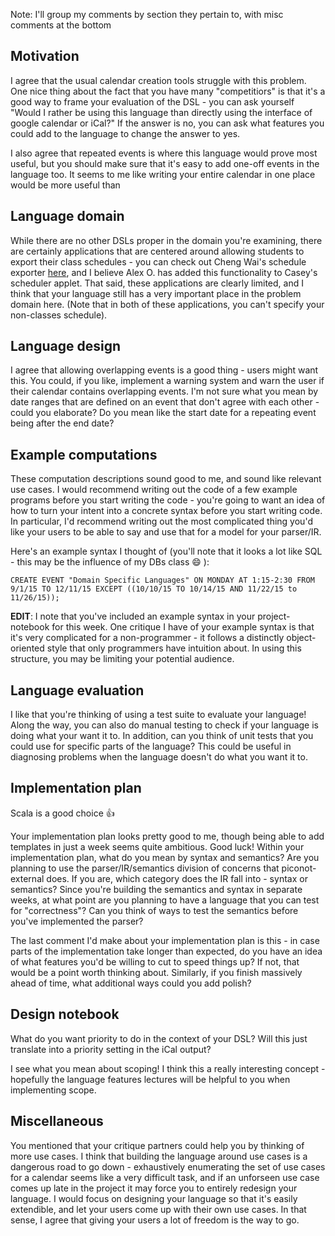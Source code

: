 Note: I'll group my comments by section they pertain to, with misc comments at the bottom

## Motivation

I agree that the usual calendar creation tools struggle with this problem. 
One nice thing about the fact that you have many "competitiors" is that it's a good way to frame your evaluation of the DSL - 
you can ask yourself "Would I rather be using this language than directly using the interface of google calendar or iCal?" 
If the answer is no, you can ask what features you could add to the language to change the answer to yes. 

I also agree that repeated events is where this language would prove most useful, but you should make sure that it's easy to add
one-off events in the language too. It seems to me like writing your entire calendar in one place would be more useful than 

## Language domain

While there are no other DSLs proper in the domain you're examining, there are certainly applications that are centered around 
allowing students to export their class schedules - you can check out Cheng Wai's schedule exporter 
[here](https://bitbucket.org/cwkoo/portal-funnel/src), and I believe Alex O. has added this functionality to Casey's scheduler
applet. That said, these applications are clearly limited, and I think that your language still has a very important place
in the problem domain here. (Note that in both of these applications, you can't specify your non-classes schedule).

## Language design

I agree that allowing overlapping events is a good thing - users might want this. You could, if you like, implement a warning
system and warn the user if their calendar contains overlapping events.
I'm not sure what you mean by date ranges that are defined on an event that don't agree with each other - could you elaborate?
Do you mean like the start date for a repeating event being after the end date?

## Example computations

These computation descriptions sound good to me, and sound like relevant use cases. I would recommend writing
out the code of a few example programs before you start writing the code - you're going to want an idea of how to turn your
intent into a concrete syntax before you start writing code. In particular, I'd recommend writing out the most complicated
thing you'd like your users to be able to say and use that for a model for your parser/IR. 

Here's an example syntax I thought of (you'll note that it looks a lot like SQL - this may be the influence of my DBs class :smile: ):
```
CREATE EVENT "Domain Specific Languages" ON MONDAY AT 1:15-2:30 FROM 9/1/15 TO 12/11/15 EXCEPT ((10/10/15 TO 10/14/15 AND 11/22/15 to 11/26/15));
```

**EDIT**: I note that you've included an example syntax in your project-notebook for this week. One critique I have of your example
syntax is that it's very complicated for a non-programmer - it follows a distinctly object-oriented style that only 
programmers have intuition about. In using this structure, you may be limiting your potential audience. 

## Language evaluation

I like that you're thinking of using a test suite to evaluate your language! Along the way, you can also do manual testing
to check if your language is doing what your want it to. In addition, can you think of unit tests that you could use for specific
parts of the language? This could be useful in diagnosing problems when the language doesn't do what you want it to. 

## Implementation plan

Scala is a good choice :thumbsup:

Your implementation plan looks pretty good to me, though being able to add templates in just a week seems quite ambitious. Good luck!
Within your implementation plan, what do you mean by syntax and semantics? Are you planning to use the parser/IR/semantics 
division of concerns that piconot-external does. If you are, which category does the IR fall into - syntax or semantics?
Since you're building the semantics and syntax in separate weeks, at what point are you planning to have a language that you
can test for "correctness"? Can you think of ways to test the semantics before you've implemented the parser? 

The last comment I'd make about your implementation plan is this - in case parts of the implementation take longer than expected, 
do you have an idea of what features you'd be willing to cut to speed things up? If not, that would be a point worth thinking
about. Similarly, if you finish massively ahead of time, what additional ways could you add polish? 

## Design notebook

What do you want priority to do in the context of your DSL? 
Will this just translate into a priority setting in the iCal output?

I see what you mean about scoping! I think this a really interesting concept - hopefully the language features lectures
will be helpful to you when implementing scope. 

## Miscellaneous

You mentioned that your critique partners could help you by thinking of more use cases. I think that building the 
language around use cases is a dangerous road to go down - exhaustively enumerating the set of use cases for a calendar
seems like a very difficult task, and if an unforseen use case comes up late in the project it may force you to entirely 
redesign your language. I would focus on designing your language so that it's easily extendible, and let your users come
up with their own use cases. In that sense, I agree that giving your users a lot of freedom is the way to go.
